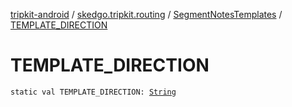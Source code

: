 [tripkit-android](../../index.md) / [skedgo.tripkit.routing](../index.md) / [SegmentNotesTemplates](index.md) / [TEMPLATE_DIRECTION](./-t-e-m-p-l-a-t-e_-d-i-r-e-c-t-i-o-n.md)

# TEMPLATE_DIRECTION

`static val TEMPLATE_DIRECTION: `[`String`](https://kotlinlang.org/api/latest/jvm/stdlib/kotlin/-string/index.html)